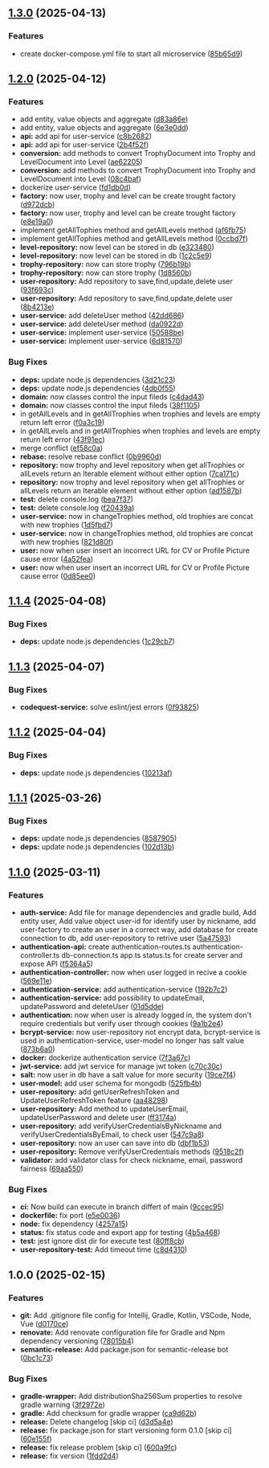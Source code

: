 ## [1.3.0](https://github.com/AlexTesta00/CodeMaster/compare/v1.2.0...v1.3.0) (2025-04-13)

### Features

* create docker-compose.yml file to start all microservice ([85b65d9](https://github.com/AlexTesta00/CodeMaster/commit/85b65d9cf63ddef06aa62633331e934e57f640ae))

## [1.2.0](https://github.com/AlexTesta00/CodeMaster/compare/v1.1.4...v1.2.0) (2025-04-12)

### Features

* add entity, value objects and aggregate ([d83a86e](https://github.com/AlexTesta00/CodeMaster/commit/d83a86e4227bb4c648191e9036a5834d00a18b33))
* add entity, value objects and aggregate ([6e3e0dd](https://github.com/AlexTesta00/CodeMaster/commit/6e3e0ddf9f51036cd1964348ee5e3f6b4ffd2775))
* **api:** add api for user-service ([c8b2682](https://github.com/AlexTesta00/CodeMaster/commit/c8b2682e3b0515b24882aa1bac33fc5a3b586c59))
* **api:** add api for user-service ([2b4f52f](https://github.com/AlexTesta00/CodeMaster/commit/2b4f52fd950a97c5400366c98568e825d72ee65f))
* **conversion:** add methods to convert TrophyDocument into Trophy and LevelDocument into Level ([ae62205](https://github.com/AlexTesta00/CodeMaster/commit/ae622053339f8a5ef09845516ee34dcddcec3f96))
* **conversion:** add methods to convert TrophyDocument into Trophy and LevelDocument into Level ([08c4baf](https://github.com/AlexTesta00/CodeMaster/commit/08c4baffa90598c69919a1e6c3aabd1a92677487))
* dockerize user-service ([fd1db0d](https://github.com/AlexTesta00/CodeMaster/commit/fd1db0d1732a82188a4a40c85b32819608a6ba92))
* **factory:** now user, trophy and level can be create trought factory ([d972dcb](https://github.com/AlexTesta00/CodeMaster/commit/d972dcbe826b183192b2009825c395dc3fe21c16))
* **factory:** now user, trophy and level can be create trought factory ([e8e19a0](https://github.com/AlexTesta00/CodeMaster/commit/e8e19a02b41ed1ee9e097014f8e2f80b8c964129))
* implement getAllTophies method and getAllLevels method ([af6fb75](https://github.com/AlexTesta00/CodeMaster/commit/af6fb7586d2a14646d8785af9ee031b81dedfaa4))
* implement getAllTophies method and getAllLevels method ([0ccbd7f](https://github.com/AlexTesta00/CodeMaster/commit/0ccbd7f1e803d6785c168643274be65e6e163a43))
* **level-repository:** now level can be stored in db ([e323480](https://github.com/AlexTesta00/CodeMaster/commit/e3234801dc6d4f4f6f58f0405739b352e84b7850))
* **level-repository:** now level can be stored in db ([1c2c5e9](https://github.com/AlexTesta00/CodeMaster/commit/1c2c5e9245105fbc4707d9fc0ad98eec0268a426))
* **trophy-repository:** now can store trophy ([796b19b](https://github.com/AlexTesta00/CodeMaster/commit/796b19be58ae1852c82820591344fa6bddb88e41))
* **trophy-repository:** now can store trophy ([1d8560b](https://github.com/AlexTesta00/CodeMaster/commit/1d8560bf6fd22c94872b78b458c0cd9ef5411d6f))
* **user-repository:** Add repository to save,find,update,delete user ([93f693c](https://github.com/AlexTesta00/CodeMaster/commit/93f693ce1e9b31917843a8ad8938eeae322cea87))
* **user-repository:** Add repository to save,find,update,delete user ([8b4213e](https://github.com/AlexTesta00/CodeMaster/commit/8b4213ed836a11dd0f83e79f8b79cd0c1d91002f))
* **user-service:** add deleteUser method ([42dd686](https://github.com/AlexTesta00/CodeMaster/commit/42dd686f4bc17423778b1b4a07cf8089816e016c))
* **user-service:** add deleteUser method ([da0922d](https://github.com/AlexTesta00/CodeMaster/commit/da0922d0d6df6f2ffe60883cfc2c0a5f7ca3d3f1))
* **user-service:** implement user-service ([50588be](https://github.com/AlexTesta00/CodeMaster/commit/50588bef2227a8cf2d1ac38a5c74e07322d6b3a3))
* **user-service:** implement user-service ([6d81570](https://github.com/AlexTesta00/CodeMaster/commit/6d8157073e8578934e683f0b57536b05d1d885cf))

### Bug Fixes

* **deps:** update node.js dependencies ([3d21c23](https://github.com/AlexTesta00/CodeMaster/commit/3d21c23ce626d863ca4219c69824b84aa14d1c3a))
* **deps:** update node.js dependencies ([4db0f55](https://github.com/AlexTesta00/CodeMaster/commit/4db0f558e88c3024393d6987307a14300e5a537e))
* **domain:** now classes control the input fileds ([c4dad43](https://github.com/AlexTesta00/CodeMaster/commit/c4dad432f04760f17ba839e6789b4897f33069e4))
* **domain:** now classes control the input fileds ([38f1105](https://github.com/AlexTesta00/CodeMaster/commit/38f110526b261175e4982e9b10389404f0d0d2b3))
* in getAllLevels and in getAllTrophies when trophies and levels are empty return left error ([f0a3c19](https://github.com/AlexTesta00/CodeMaster/commit/f0a3c19502d13bd26cf32498a9eab3672af61350))
* in getAllLevels and in getAllTrophies when trophies and levels are empty return left error ([43f91ec](https://github.com/AlexTesta00/CodeMaster/commit/43f91ecd0697c9a2431f60326fd9336ae73f25e2))
* merge conflict ([ef58c0a](https://github.com/AlexTesta00/CodeMaster/commit/ef58c0a75c08bca5b18af796c912e2531525390f))
* **rebase:** resolve rebase conflict ([0b9960d](https://github.com/AlexTesta00/CodeMaster/commit/0b9960db6948b769e2fe91ed7217abb221af68ad))
* **repository:** now trophy and level repository when get allTrophies or allLevels return an Iterable element without either option ([7ca171c](https://github.com/AlexTesta00/CodeMaster/commit/7ca171c6b50ef70cd04292ed120db87c960d813c))
* **repository:** now trophy and level repository when get allTrophies or allLevels return an Iterable element without either option ([ad1587b](https://github.com/AlexTesta00/CodeMaster/commit/ad1587bafc2b138163a63d35b4a93fa72b238e49))
* **test:** delete console.log ([bea7f37](https://github.com/AlexTesta00/CodeMaster/commit/bea7f37978934feba55ec72ddef2647470cf6ce5))
* **test:** delete console.log ([f20439a](https://github.com/AlexTesta00/CodeMaster/commit/f20439a64147c445b50e065f8ad4b37dafc40dee))
* **user-service:** now in changeTrophies method, old trophies are concat with new trophies ([1d5fbd7](https://github.com/AlexTesta00/CodeMaster/commit/1d5fbd73033eed5b3a57380956b472d3edf295e9))
* **user-service:** now in changeTrophies method, old trophies are concat with new trophies ([821d80f](https://github.com/AlexTesta00/CodeMaster/commit/821d80f73b9405db8bb25862b5b5024539afc265))
* **user:** now when user insert an incorrect URL for CV or Profile Picture cause error ([4a52fea](https://github.com/AlexTesta00/CodeMaster/commit/4a52fea4afa8e4cae09253d3107fabb1bd034ef9))
* **user:** now when user insert an incorrect URL for CV or Profile Picture cause error ([0d85ee0](https://github.com/AlexTesta00/CodeMaster/commit/0d85ee07060fec8c331fe23054a41bb99eaa91b9))

## [1.1.4](https://github.com/AlexTesta00/CodeMaster/compare/v1.1.3...v1.1.4) (2025-04-08)

### Bug Fixes

* **deps:** update node.js dependencies ([1c29cb7](https://github.com/AlexTesta00/CodeMaster/commit/1c29cb790751077cc30b07355dae6fa102e93e0c))

## [1.1.3](https://github.com/AlexTesta00/CodeMaster/compare/v1.1.2...v1.1.3) (2025-04-07)

### Bug Fixes

* **codequest-service:** solve eslint/jest errors ([0f93825](https://github.com/AlexTesta00/CodeMaster/commit/0f9382587e267b0148126df46770847b22f3f354))

## [1.1.2](https://github.com/AlexTesta00/CodeMaster/compare/v1.1.1...v1.1.2) (2025-04-04)

### Bug Fixes

* **deps:** update node.js dependencies ([10213af](https://github.com/AlexTesta00/CodeMaster/commit/10213af629cb1ad2648929ff47a3e627c437eac2))

## [1.1.1](https://github.com/AlexTesta00/CodeMaster/compare/v1.1.0...v1.1.1) (2025-03-26)

### Bug Fixes

* **deps:** update node.js dependencies ([8587905](https://github.com/AlexTesta00/CodeMaster/commit/85879058fb1c4a7aede863dbc9e8cc6e09a59f7b))
* **deps:** update node.js dependencies ([102d13b](https://github.com/AlexTesta00/CodeMaster/commit/102d13b5bae395a84a6e387622caacf48074e57d))

## [1.1.0](https://github.com/AlexTesta00/CodeMaster/compare/v1.0.0...v1.1.0) (2025-03-11)

### Features

* **auth-service:** Add file for manage dependencies and gradle build, Add entity user, Add value object user-id for identify user by nickname, add user-factory to create an user in a correct way, add database for create connection to db, add user-repository to retrive user ([5a47593](https://github.com/AlexTesta00/CodeMaster/commit/5a4759380cf236fb979c56fe83d6377a52bbf518))
* **authentication-api:** create authentication-routes.ts authentication-controller.ts db-connection.ts app.ts status.ts for create server and expose API ([f5364a5](https://github.com/AlexTesta00/CodeMaster/commit/f5364a5b177a5c55f1b5e52cc5a9346c96091807))
* **authentication-controller:** now when user logged in recive a cookie ([569e11e](https://github.com/AlexTesta00/CodeMaster/commit/569e11e27f5e6f274e94bb1bf766b7d99ec9f437))
* **authentication-service:** add authentication-service ([192b7c2](https://github.com/AlexTesta00/CodeMaster/commit/192b7c21c00ee053fdaea7f5e0d3c44e2d566926))
* **authentication-service:** add possibility to updateEmail, updatePassword and deleteUser ([01d5dde](https://github.com/AlexTesta00/CodeMaster/commit/01d5dded932b84ef6864ee516b228d969acfcfe9))
* **authentication:** now when user is already logged in, the system don't require credentials but verify user through cookies ([9a1b2e4](https://github.com/AlexTesta00/CodeMaster/commit/9a1b2e421de8e73e024a2e182a64304579d04617))
* **bcrypt-service:** now user-repository not encrypt data, bcrypt-service is used in authentication-service, user-model no longer has salt value ([873b6a0](https://github.com/AlexTesta00/CodeMaster/commit/873b6a02e76fc58b25b0b0a160e7296da4ee39be))
* **docker:** dockerize authentication service ([7f3a67c](https://github.com/AlexTesta00/CodeMaster/commit/7f3a67cb219021d3e0920202b79a9d3eb8a4c691))
* **jwt-service:** add jwt service for manage jwt token ([c70c30c](https://github.com/AlexTesta00/CodeMaster/commit/c70c30cc4d1882bbddfa92944d57ec580536827b))
* **salt:** now user in db have a salt value for more security ([19ce7f4](https://github.com/AlexTesta00/CodeMaster/commit/19ce7f4a559d223dd161a9a9b327f2da7e0447dd))
* **user-model:** add user schema for mongodb ([525fb4b](https://github.com/AlexTesta00/CodeMaster/commit/525fb4be1aca272c77090b2633ed35f227d564d2))
* **user-repository:** add getUserRefreshToken and UpdateUserRefreshToken feature ([aa48298](https://github.com/AlexTesta00/CodeMaster/commit/aa48298f492f0074d0b997da2e2a0e6fcb3121bd))
* **user-repository:** Add method to updateUserEmail, updateUserPassword and delete user ([ff3174a](https://github.com/AlexTesta00/CodeMaster/commit/ff3174a0ba688d8778d40c2dcb3d0de6700d0445))
* **user-repository:** add verifyUserCredentialsByNickname and verifyUserCredentialsByEmail, to check user ([547c9a8](https://github.com/AlexTesta00/CodeMaster/commit/547c9a87178ec440b0feb2dcd117139b0c00e220))
* **user-repository:** now an user can save into db ([dbf1b53](https://github.com/AlexTesta00/CodeMaster/commit/dbf1b5303fe7168320d8291d91049cf126161135))
* **user-repository:** Remove verifyUserCredentials methods ([9518c2f](https://github.com/AlexTesta00/CodeMaster/commit/9518c2fc104a7f788e2ce7498a6f521ca1a81762))
* **validator:** add validator class for check nickname, email, password fairness ([69aa550](https://github.com/AlexTesta00/CodeMaster/commit/69aa550893df3aafe419d3be494bee12e87950bd))

### Bug Fixes

* **ci:** Now build can execute in branch differt of main ([9ccec95](https://github.com/AlexTesta00/CodeMaster/commit/9ccec95216c54f44d87cad8d3dd064fad3855e45))
* **dockerfile:** fix port ([e5e0036](https://github.com/AlexTesta00/CodeMaster/commit/e5e0036ad326667c90608ddf3795f3dfedd6316e))
* **node:** fix dependency ([4257a15](https://github.com/AlexTesta00/CodeMaster/commit/4257a15ae6347a61fcf3909708e19412a1dc52ff))
* **status:** fix status code and export app for testing ([4b5a468](https://github.com/AlexTesta00/CodeMaster/commit/4b5a468ff55166bfc203d25aa2e3fa4e13f6e534))
* **test:** jest ignore dist dir for execute test ([80ff8cb](https://github.com/AlexTesta00/CodeMaster/commit/80ff8cbb393c9bab614c5fad664593a8f0ad86d8))
* **user-repository-test:** Add timeout time ([c8d4310](https://github.com/AlexTesta00/CodeMaster/commit/c8d4310b45591706a5c1f48d89cd2b70179d6a3a))

## 1.0.0 (2025-02-15)

### Features

* **git:** Add .gitignore file config for Intellij, Gradle, Kotlin, VSCode, Node, Vue ([d0170ce](https://github.com/AlexTesta00/CodeMaster/commit/d0170ce6f7d708dcfc212ba3fc496d6fc07683e6))
* **renovate:** Add renovate configuration file for Gradle and Npm dependency versioning ([78015b4](https://github.com/AlexTesta00/CodeMaster/commit/78015b48a118853ea3c09858569bd426f0630668))
* **semantic-release:** Add package.json for semantic-release bot ([0bc1c73](https://github.com/AlexTesta00/CodeMaster/commit/0bc1c7311cc43b1024f7dfa1b6d27c4b82b55411))

### Bug Fixes

* **gradle-wrapper:** Add distributionSha256Sum properties to resolve gradle warning ([3f2972e](https://github.com/AlexTesta00/CodeMaster/commit/3f2972eaa76931d3cd9c168632b4998daa2578e2))
* **gradle:** Add checksum for gradle wrapper ([ca9d62b](https://github.com/AlexTesta00/CodeMaster/commit/ca9d62b9df21727db6c3eb95c4ec265546a23e05))
* **release:** Delete changelog [skip ci] ([d3d5a4e](https://github.com/AlexTesta00/CodeMaster/commit/d3d5a4e0faad4c14500a0c5070668b7b71c298f1))
* **release:** fix package.json for start versioning form 0.1.0 [skip ci] ([60e155f](https://github.com/AlexTesta00/CodeMaster/commit/60e155f8f3284f8cdd3f5df2ab952657759c7796))
* **release:** fix release problem [skip ci] ([600a9fc](https://github.com/AlexTesta00/CodeMaster/commit/600a9fc2c547d4ce03c319b6e8c0ef39cdacd35f))
* **release:** fix version ([1fdd2d4](https://github.com/AlexTesta00/CodeMaster/commit/1fdd2d48df9c7714930f98cfc327080b562007a7))
